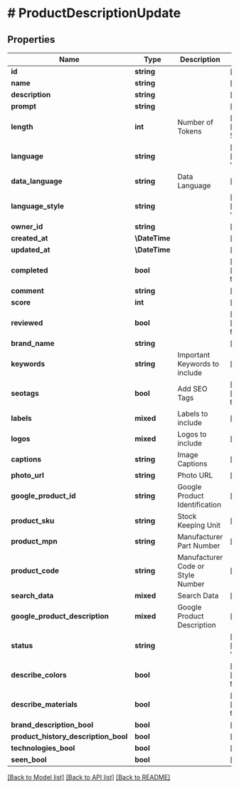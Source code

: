 # # ProductDescriptionUpdate

## Properties

Name | Type | Description | Notes
------------ | ------------- | ------------- | -------------
**id** | **string** |  | [optional]
**name** | **string** |  | [optional]
**description** | **string** |  | [optional]
**prompt** | **string** |  | [optional]
**length** | **int** | Number of Tokens | [optional] [default to 512]
**language** | **string** |  | [optional] [default to 'pl']
**data_language** | **string** | Data Language | [optional]
**language_style** | **string** |  | [optional] [default to 'Neutral']
**owner_id** | **string** |  | [optional]
**created_at** | **\DateTime** |  | [optional]
**updated_at** | **\DateTime** |  | [optional]
**completed** | **bool** |  | [optional] [default to false]
**comment** | **string** |  | [optional]
**score** | **int** |  | [optional]
**reviewed** | **bool** |  | [optional] [default to false]
**brand_name** | **string** |  | [optional]
**keywords** | **string** | Important Keywords to include | [optional]
**seotags** | **bool** | Add SEO Tags | [optional] [default to false]
**labels** | **mixed** | Labels to include | [optional]
**logos** | **mixed** | Logos to include | [optional]
**captions** | **string** | Image Captions | [optional]
**photo_url** | **string** | Photo URL | [optional]
**google_product_id** | **string** | Google Product Identification | [optional]
**product_sku** | **string** | Stock Keeping Unit | [optional]
**product_mpn** | **string** | Manufacturer Part Number | [optional]
**product_code** | **string** | Manufacturer Code or Style Number | [optional]
**search_data** | **mixed** | Search Data | [optional]
**google_product_description** | **mixed** | Google Product Description | [optional]
**status** | **string** |  | [optional] [default to 'success']
**describe_colors** | **bool** |  | [optional] [default to false]
**describe_materials** | **bool** |  | [optional] [default to false]
**brand_description_bool** | **bool** |  | [optional]
**product_history_description_bool** | **bool** |  | [optional]
**technologies_bool** | **bool** |  | [optional]
**seen_bool** | **bool** |  | [optional]

[[Back to Model list]](../../README.md#models) [[Back to API list]](../../README.md#endpoints) [[Back to README]](../../README.md)
